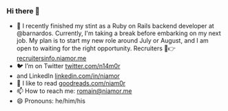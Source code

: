 ### Hi there 👋

- 👷 I recently finished my stint as a Ruby on Rails backend developer at @barnardos. Currently, I'm taking a break before embarking on my next job. My plan is to start my new role around July or August, and I am open to waiting for the right opportunity. Recruiters 👋👉 [recruitersinfo.niamor.me](http://recruitersinfo.niamor.me/)
- 🐦 I’m on Twitter [twitter.com/n14m0r](https://twitter.com/n14m0r)
- and LinkedIn [linkedin.com/in/niamor](https://www.linkedin.com/in/niamor)
- 📖 I like to read [goodreads.com/niam0r](https://goodreads.com/niamor)
- 📫 How to reach me: romain@niamor.me
- 😄 Pronouns: he/him/his
